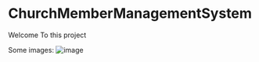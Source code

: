﻿# ChurchMemberManagementSystem
Welcome To this project

Some images:
![image](https://github.com/JesseIngles/ChurchMemberManagementSystem/assets/137011652/3666eaa9-c556-4247-9087-ef3cf2ec1d0e)
